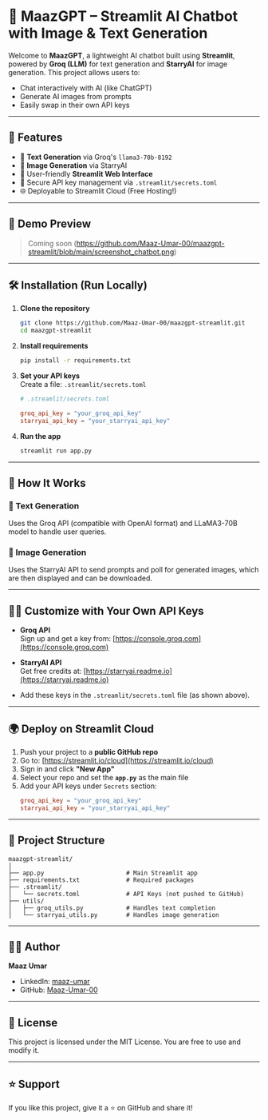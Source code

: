 
# 🧠 MaazGPT – Streamlit AI Chatbot with Image & Text Generation

Welcome to **MaazGPT**, a lightweight AI chatbot built using **Streamlit**, powered by **Groq (LLM)** for text generation and **StarryAI** for image generation. This project allows users to:
- Chat interactively with AI (like ChatGPT)
- Generate AI images from prompts
- Easily swap in their own API keys

---

## 🚀 Features

- 🧠 **Text Generation** via Groq's `llama3-70b-8192`
- 🎨 **Image Generation** via StarryAI
- 💬 User-friendly **Streamlit Web Interface**
- 🔐 Secure API key management via `.streamlit/secrets.toml`
- 🌐 Deployable to Streamlit Cloud (Free Hosting!)

---

## 📸 Demo Preview

> Coming soon (https://github.com/Maaz-Umar-00/maazgpt-streamlit/blob/main/screenshot_chatbot.png)

---

## 🛠️ Installation (Run Locally)

1. **Clone the repository**
   ```bash
   git clone https://github.com/Maaz-Umar-00/maazgpt-streamlit.git
   cd maazgpt-streamlit
   ```

2. **Install requirements**
   ```bash
   pip install -r requirements.txt
   ```

3. **Set your API keys**  
   Create a file: `.streamlit/secrets.toml`

   ```toml
   # .streamlit/secrets.toml

   groq_api_key = "your_groq_api_key"
   starryai_api_key = "your_starryai_api_key"
   ```

4. **Run the app**
   ```bash
   streamlit run app.py
   ```

---

## 🧠 How It Works

### 🔹 Text Generation
Uses the Groq API (compatible with OpenAI format) and LLaMA3-70B model to handle user queries.

### 🔹 Image Generation
Uses the StarryAI API to send prompts and poll for generated images, which are then displayed and can be downloaded.

---

## 🧑‍💻 Customize with Your Own API Keys

- **Groq API**  
  Sign up and get a key from: [https://console.groq.com](https://console.groq.com)

- **StarryAI API**  
  Get free credits at: [https://starryai.readme.io](https://starryai.readme.io)

- Add these keys in the `.streamlit/secrets.toml` file (as shown above).

---

## 🌍 Deploy on Streamlit Cloud

1. Push your project to a **public GitHub repo**
2. Go to: [https://streamlit.io/cloud](https://streamlit.io/cloud)
3. Sign in and click **"New App"**
4. Select your repo and set the **`app.py`** as the main file
5. Add your API keys under `Secrets` section:
   ```toml
   groq_api_key = "your_groq_api_key"
   starryai_api_key = "your_starryai_api_key"
   ```

---

## 📂 Project Structure

```text
maazgpt-streamlit/
│
├── app.py                       # Main Streamlit app
├── requirements.txt             # Required packages
├── .streamlit/
│   └── secrets.toml             # API Keys (not pushed to GitHub)
├── utils/
│   ├── groq_utils.py            # Handles text completion
│   └── starryai_utils.py        # Handles image generation
```

---

## 🙋‍♂️ Author

**Maaz Umar**  
- LinkedIn: [maaz-umar](https://www.linkedin.com/in/maaz-umar-)  
- GitHub: [Maaz-Umar-00](https://github.com/Maaz-Umar-00)

---

## 📜 License

This project is licensed under the MIT License. You are free to use and modify it.

---

## ⭐ Support

If you like this project, give it a ⭐ on GitHub and share it!
